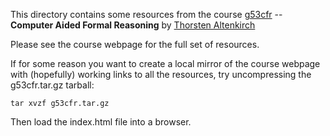 This directory contains some resources from the course
[g53cfr](http://www.cs.nott.ac.uk/~txa/g53cfr/)
  -- **Computer Aided Formal Reasoning** by [Thorsten Altenkirch](http://www.cs.nott.ac.uk/~txa/)

Please see the course webpage for the full set of resources.

If for some reason you want to create a local mirror of the course webpage with
(hopefully) working links to all the resources, try uncompressing the
g53cfr.tar.gz tarball:

    tar xvzf g53cfr.tar.gz

Then load the index.html file into a browser.
